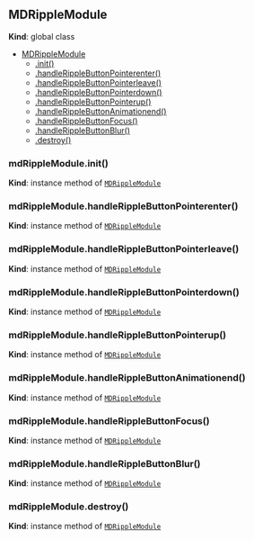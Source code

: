 <a name="MDRippleModule"></a>

## MDRippleModule

**Kind**: global class

-   [MDRippleModule](#MDRippleModule)
    -   [.init()](#MDRippleModule+init)
    -   [.handleRippleButtonPointerenter()](#MDRippleModule+handleRippleButtonPointerenter)
    -   [.handleRippleButtonPointerleave()](#MDRippleModule+handleRippleButtonPointerleave)
    -   [.handleRippleButtonPointerdown()](#MDRippleModule+handleRippleButtonPointerdown)
    -   [.handleRippleButtonPointerup()](#MDRippleModule+handleRippleButtonPointerup)
    -   [.handleRippleButtonAnimationend()](#MDRippleModule+handleRippleButtonAnimationend)
    -   [.handleRippleButtonFocus()](#MDRippleModule+handleRippleButtonFocus)
    -   [.handleRippleButtonBlur()](#MDRippleModule+handleRippleButtonBlur)
    -   [.destroy()](#MDRippleModule+destroy)

<a name="MDRippleModule+init"></a>

### mdRippleModule.init()

**Kind**: instance method of [<code>MDRippleModule</code>](#MDRippleModule)  
<a name="MDRippleModule+handleRippleButtonPointerenter"></a>

### mdRippleModule.handleRippleButtonPointerenter()

**Kind**: instance method of [<code>MDRippleModule</code>](#MDRippleModule)  
<a name="MDRippleModule+handleRippleButtonPointerleave"></a>

### mdRippleModule.handleRippleButtonPointerleave()

**Kind**: instance method of [<code>MDRippleModule</code>](#MDRippleModule)  
<a name="MDRippleModule+handleRippleButtonPointerdown"></a>

### mdRippleModule.handleRippleButtonPointerdown()

**Kind**: instance method of [<code>MDRippleModule</code>](#MDRippleModule)  
<a name="MDRippleModule+handleRippleButtonPointerup"></a>

### mdRippleModule.handleRippleButtonPointerup()

**Kind**: instance method of [<code>MDRippleModule</code>](#MDRippleModule)  
<a name="MDRippleModule+handleRippleButtonAnimationend"></a>

### mdRippleModule.handleRippleButtonAnimationend()

**Kind**: instance method of [<code>MDRippleModule</code>](#MDRippleModule)  
<a name="MDRippleModule+handleRippleButtonFocus"></a>

### mdRippleModule.handleRippleButtonFocus()

**Kind**: instance method of [<code>MDRippleModule</code>](#MDRippleModule)  
<a name="MDRippleModule+handleRippleButtonBlur"></a>

### mdRippleModule.handleRippleButtonBlur()

**Kind**: instance method of [<code>MDRippleModule</code>](#MDRippleModule)  
<a name="MDRippleModule+destroy"></a>

### mdRippleModule.destroy()

**Kind**: instance method of [<code>MDRippleModule</code>](#MDRippleModule)

